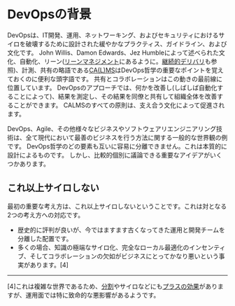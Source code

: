 # DevOpsの背景

DevOpsは、IT開発、運用、ネットワーキング、およびセキュリティにおけるサイロを破壊するために設計された緩やかなプラクティス、ガイドライン、および文化です。
John Willis、Damon Edwards、Jez Humbleによって述べられた文化、自動化、リーン([リーンマネジメント](https://searchcio.techtarget.com/definition/lean-management)にあるように。[継続的デリバリ](https://puppet.com/blog/continuous-delivery-vs-continuous-deployment-what-s-diff)も参照)、計測、共有の略語である[CA(L)MS](https://www.atlassian.com/devops)はDevOps哲学の重要なポイントを覚えておくのに便利な頭字語です。
共有とコラボレーションはこの動きの最前線に位置しています。
DevOpsのアプローチでは、何かを改善し(しばしば自動化することによって)、結果を測定し、その結果を同僚と共有して組織全体を改善することができます。
CALMSのすべての原則は、支え合う文化によって促進されます。

DevOps、Agile、その他様々なビジネスやソフトウェアリエンジニアリング技術は、全て現代において最善のビジネスを行う方法に関する一般的な世界観の例です。
DevOps哲学のどの要素も互いに容易に分離できません。これは本質的に設計によるものです。
しかし、比較的個別に議論できる重要なアイデアがいくつかあります。

## これ以上サイロしない

最初の重要な考え方は、これ以上サイロしないということです。これは対となる2つの考え方への対応です。

* 歴史的に評判が良いが、今ではますます古くなってきた運用と開発チームを分離した配置です。
* 多くの場合、知識の極端なサイロ化、完全なローカル最適化のインセンティブ、そしてコラボレーションの欠如がビジネスにとってかなり悪いという事実があります。[4]

----------
[4]これは複雑な世界であるため、[分割](https://smallbusiness.chron.com/advantages-disadvantages-collaboration-between-businesses-20642.html)やサイロなどにも[プラスの効果](https://www.fastcompany.com/1837301/5-ways-process-killing-your-productivity)がありますが、運用面では特に致命的な悪影響があるようです。
